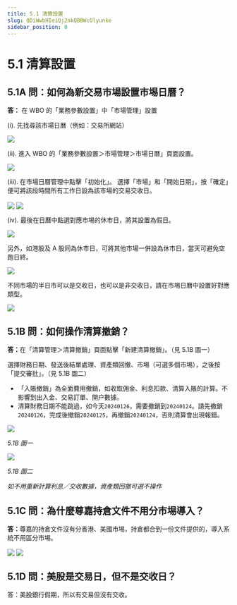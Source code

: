 ```yaml
---
title: 5.1 清算設置
slug: QDiWwbHIeiQj2nkQBBWcOlyunke
sidebar_position: 0
---
```



# 5.1 清算設置

## 5.1A 問：如何為新交易市場設置市埸日曆？

<b>答：</b> 在 WBO 的「業務參數設置」中「市場管理」設置

(i). 先找尋該市場日曆（例如：交易所網站）

<img src="/assets/IvMZb9gL2oCVaqxh8BDcxSkRngo.png" src-width="1792" src-height="1612" align="center"/>

(ii). 進入 WBO 的「業務參數設置＞市場管理＞市場日曆」頁面設置。

<img src="/assets/VmOZbHQHRo6YEexAP1Xcn0sXnJh.png" src-width="2488" src-height="922" align="center"/>

(iii). 在市場日曆管理中點擊「初始化」。
選擇「市場」和「開始日期」，按「確定」便可將該段時間所有工作日設為該市場的交易交收日。

<img src="/assets/YYJQbVGSQoJfDoxEJLLcbzKJnFf.png" src-width="2848" src-height="1586" align="center"/>

<img src="/assets/GQ0AbunvyoaYlyxUNbPc0u2snEg.png" src-width="2836" src-height="1546" align="center"/>

(iv). 最後在日曆中點選對應市埸的休市日，將其設置為假日。

<img src="/assets/AbimbuZFvoAEGjx2zAlcTj9Jndd.png" src-width="2850" src-height="1570" align="center"/>

另外，如港股及 A 股同為休市日，可將其他市場一併設為休市日，當天可避免空跑日終。

<img src="/assets/HBzgbpKcToZxHrxQ0tvcuZqsn9e.png" src-width="2830" src-height="1584" align="center"/>

不同市場的半日市可以是交收日，也可以是非交收日，請在市埸日曆中設置好對應類型。

<img src="/assets/AzJ2bWRtuoGN54xuaGPcl9kdnSf.png" src-width="1980" src-height="1308" align="center"/>

## 5.1B 問：如何操作清算撤銷？

<b>答：</b>在「清算管理＞清算撤銷」頁面點擊「新建清算撤銷」。（見 5.1B 圖一）

選擇財務日期、發送後結單處理、資產類回撤、市埸（可選多個市埸），之後按「提交審批」。（見 5.1B 圖二）

 

- 「入賬撤銷」為全面費用撤銷，如收取佣金、利息扣款、清算入賬的計算。不影響到出入金、交易訂單、開户數據。
- 清算財務日期不能跳過，如今天`20240126`，需要撤銷到`20240124`。請先撤銷`20240126`，完成後撤銷`20240125`，再撤銷`20240124`，否則清算會出現報錯。

<img src="/assets/IFKjbt4b1oLMgAxWG7JcG4KKnqf.png" src-width="2864" src-height="1288" align="center"/>

<em>5.1B 圖一</em>

<img src="/assets/IHDCb6AOvo2AKJx4pOtclh1Wny9.png" src-width="2390" src-height="1420" align="center"/>

<em>5.1B 圖二</em>

<em>如不用重新計算利息／交收數據，資產類回撤可選不操作</em>

## 5.1C 問：為什麼尊嘉持倉文件不用分市埸導入？

<b>答：</b>尊嘉的持倉文件沒有分香港、美國市埸，持倉都合到一份文件提供的，導入系統不用區分市埸。

<img src="/assets/WFWPbJufUojHQixTQrMcqMu3nod.png" src-width="2690" src-height="1410" align="center"/>

<img src="/assets/HyvfbF71koZJr0xszX2cMb0Snew.png" src-width="1398" src-height="202" align="center"/>

## 5.1D 問：美股是交易日，但不是交收日？

答：美股銀行假期，所以有交易但沒有交收。

